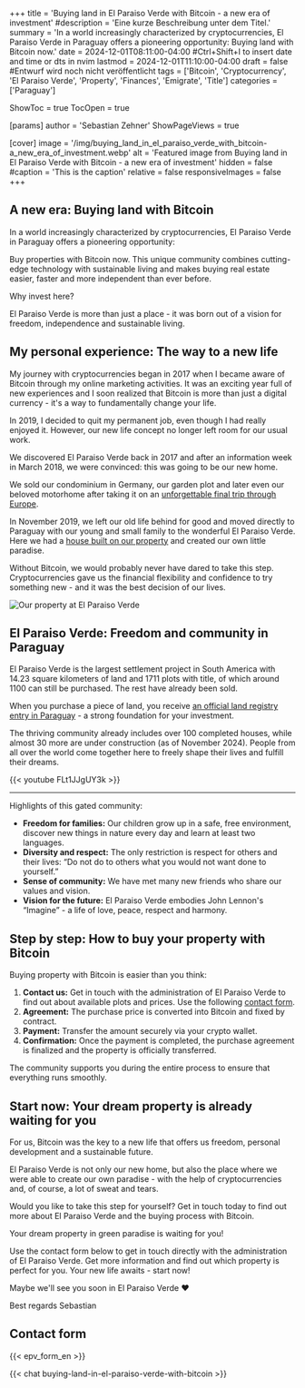 +++
title = 'Buying land in El Paraiso Verde with Bitcoin - a new era of investment'
#description = 'Eine kurze Beschreibung unter dem Titel.'
summary = 'In a world increasingly characterized by cryptocurrencies, El Paraiso Verde in Paraguay offers a pioneering opportunity: Buying land with Bitcoin now.'
date = 2024-12-01T08:11:00-04:00 #Ctrl+Shift+I to insert date and time or dts in nvim
lastmod = 2024-12-01T11:10:00-04:00
draft = false #Entwurf wird noch nicht veröffentlicht
tags = ['Bitcoin', 'Cryptocurrency', 'El Paraiso Verde', 'Property', 'Finances', 'Emigrate', 'Title']
categories = ['Paraguay']

ShowToc = true
TocOpen = true

[params]
    author = 'Sebastian Zehner'
    ShowPageViews = true

[cover]
    image = '/img/buying_land_in_el_paraiso_verde_with_bitcoin-a_new_era_of_investment.webp'
    alt = 'Featured image from Buying land in El Paraiso Verde with Bitcoin - a new era of investment'
    hidden = false
    #caption = 'This is the caption'
    relative = false
    responsiveImages = false
+++

## A new era: Buying land with Bitcoin

In a world increasingly characterized by cryptocurrencies, El Paraiso Verde in Paraguay offers a pioneering opportunity:

Buy properties with Bitcoin now. This unique community combines cutting-edge technology with sustainable living and makes buying real estate easier, faster and more independent than ever before.

Why invest here?

El Paraiso Verde is more than just a place - it was born out of a vision for freedom, independence and sustainable living.

## My personal experience: The way to a new life

My journey with cryptocurrencies began in 2017 when I became aware of Bitcoin through my online marketing activities. It was an exciting year full of new experiences and I soon realized that Bitcoin is more than just a digital currency - it's a way to fundamentally change your life.

In 2019, I decided to quit my permanent job, even though I had really enjoyed it. However, our new life concept no longer left room for our usual work.

We discovered El Paraiso Verde back in 2017 and after an information week in March 2018, we were convinced: this was going to be our new home.

We sold our condominium in Germany, our garden plot and later even our beloved motorhome after taking it on an [unforgettable final trip through Europe](/categories/camping/).

In November 2019, we left our old life behind for good and moved directly to Paraguay with our young and small family to the wonderful El Paraiso Verde. Here we had a [house built on our property](/tags/el-paraiso-verde/) and created our own little paradise.

Without Bitcoin, we would probably never have dared to take this step. Cryptocurrencies gave us the financial flexibility and confidence to try something new - and it was the best decision of our lives.

![Our property at El Paraiso Verde](/img/galleries/buying_land_in_el_paraiso_verde_with_bitcoin-a_new_era_of_investment/buying_land_in_el_paraiso_verde_with_bitcoin-a_new_era_of_investment_1.webp)

## El Paraiso Verde: Freedom and community in Paraguay

El Paraiso Verde is the largest settlement project in South America with 14.23 square kilometers of land and 1711 plots with title, of which around 1100 can still be purchased. The rest have already been sold.

When you purchase a piece of land, you receive [an official land registry entry in Paraguay](/posts/title-in-el-paraiso-verde/) - a strong foundation for your investment.

The thriving community already includes over 100 completed houses, while almost 30 more are under construction (as of November 2024). People from all over the world come together here to freely shape their lives and fulfill their dreams.

{{< youtube FLt1JJgUY3k >}}

---

Highlights of this gated community:

- **Freedom for families:** Our children grow up in a safe, free environment, discover new things in nature every day and learn at least two languages.
- **Diversity and respect:** The only restriction is respect for others and their lives: “Do not do to others what you would not want done to yourself.”
- **Sense of community:** We have met many new friends who share our values and vision.
- **Vision for the future:** El Paraiso Verde embodies John Lennon's “Imagine” - a life of love, peace, respect and harmony.

## Step by step: How to buy your property with Bitcoin

Buying property with Bitcoin is easier than you think:

1. **Contact us:** Get in touch with the administration of El Paraiso Verde to find out about available plots and prices. Use the following [contact form](/posts/buying_land_in_el_paraiso_verde_with_bitcoin-a_new_era_of_investment/#contact-form).
2. **Agreement:** The purchase price is converted into Bitcoin and fixed by contract.
3. **Payment:** Transfer the amount securely via your crypto wallet.
4. **Confirmation:** Once the payment is completed, the purchase agreement is finalized and the property is officially transferred.

The community supports you during the entire process to ensure that everything runs smoothly.

## Start now: Your dream property is already waiting for you

For us, Bitcoin was the key to a new life that offers us freedom, personal development and a sustainable future.

El Paraiso Verde is not only our new home, but also the place where we were able to create our own paradise - with the help of cryptocurrencies and, of course, a lot of sweat and tears.

Would you like to take this step for yourself? Get in touch today to find out more about El Paraiso Verde and the buying process with Bitcoin.

Your dream property in green paradise is waiting for you!

Use the contact form below to get in touch directly with the administration of El Paraiso Verde. Get more information and find out which property is perfect for you. Your new life awaits - start now!

Maybe we'll see you soon in El Paraiso Verde ❤️

Best regards
Sebastian

## Contact form

{{< epv_form_en >}}

{{< chat buying-land-in-el-paraiso-verde-with-bitcoin >}}
